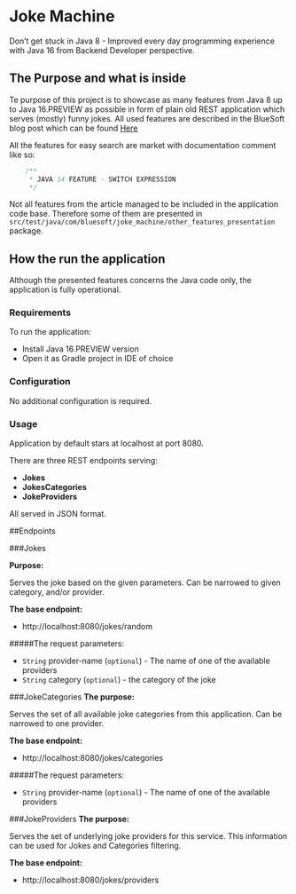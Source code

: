 # Joke Machine
Don’t get stuck in Java 8 - Improved every day programming experience with Java 16 from Backend Developer perspective.

## The Purpose and what is inside

Te purpose of this project is to showcase as many features from Java 8 up to Java 16.PREVIEW 
as possible in form of plain old REST application which serves (mostly) funny jokes. 
All used features are described in the BlueSoft blog post which can be found [Here](https://link-url-here.org)


All the features for easy search are market with documentation comment like so: 

```Java
    /**
     * JAVA 14 FEATURE - SWITCH EXPRESSION
     */
```
Not all features from the article managed to be included in the application code base. Therefore some of them are presented in ```src/test/java/com/bluesoft/joke_machine/other_features_presentation``` package. 
## How the run the application

Although the presented features concerns the Java code only, the application is fully operational.

### Requirements
To run the application:
- Install Java 16.PREVIEW version
- Open it as Gradle project in IDE of choice

### Configuration
No additional configuration is required. 

### Usage
Application by default stars at localhost at port 8080.

There are three REST endpoints serving:
- **Jokes**
- **JokesCategories**
- **JokeProviders**

All served in JSON format.

##Endpoints

###Jokes 

**Purpose:**

Serves the joke based on the given parameters. Can be narrowed to given category, and/or provider.

**The base endpoint:**
- http://localhost:8080/jokes/random 

#####The request parameters:
- ```String``` provider-name (```optional```) - The name of one of the available providers
- ```String``` category (```optional```) - the category of the joke

###JokeCategories
**The purpose:**

Serves the set of all available joke categories from this application. Can be narrowed to one provider.

**The base endpoint:**
- http://localhost:8080/jokes/categories

#####The request parameters:
- ```String``` provider-name (```optional```) - The name of one of the available providers

###JokeProviders
**The purpose:**

Serves the set of underlying joke providers for this service. This information can be used for Jokes and Categories filtering.

**The base endpoint:**
- http://localhost:8080/jokes/providers





